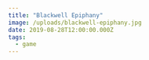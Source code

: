 ```yaml
---
title: "Blackwell Epiphany"
image: /uploads/blackwell-epiphany.jpg
date: 2019-08-28T12:00:00.000Z
tags:
  - game
---
```


